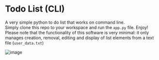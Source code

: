 # Todo List (CLI)
A very simple python to do list that works on command line. <br>
Simply clone this repo to your workspace and run the `app.py` file. Enjoy! <br>
Please note that the functionality of this software is very minimal: it only manages creation, removal, editing and display of list elements from a text file (`user_data.txt`)

![image](https://github.com/harideegee/todo-app/assets/82701406/ae8dd210-d60d-40a9-9c02-4f2fc6a1fd7a)